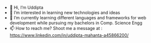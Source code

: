 - 👋 Hi, I’m Uddipta
- 👀 I’m interested in learning new technologies and ideas
- 🌱 I’m currently learning different languages and frameworks for web development while pursuing my bachelors in Comp. Science Engg
- 📫 How to reach me? Shoot me a message at : https://www.linkedin.com/in/uddipta-mahanta-a45866200/

<!---
uddipta-pro/uddipta-pro is a ✨ special ✨ repository because its `README.md` (this file) appears on your GitHub profile.
You can click the Preview link to take a look at your changes.
--->

